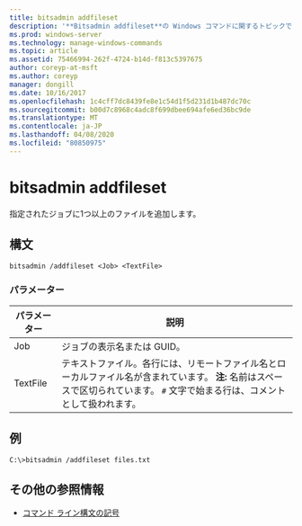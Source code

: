 ```yaml
---
title: bitsadmin addfileset
description: '**Bitsadmin addfileset**の Windows コマンドに関するトピックでは、指定されたジョブに1つ以上のファイルを追加します。'
ms.prod: windows-server
ms.technology: manage-windows-commands
ms.topic: article
ms.assetid: 75466994-262f-4724-b14d-f813c5397675
author: coreyp-at-msft
ms.author: coreyp
manager: dongill
ms.date: 10/16/2017
ms.openlocfilehash: 1c4cff7dc8439fe8e1c54d1f5d231d1b487dc70c
ms.sourcegitcommit: b00d7c8968c4adc8f699dbee694afe6ed36bc9de
ms.translationtype: MT
ms.contentlocale: ja-JP
ms.lasthandoff: 04/08/2020
ms.locfileid: "80850975"
---
```

# <a name="bitsadmin-addfileset"></a>bitsadmin addfileset

指定されたジョブに1つ以上のファイルを追加します。

## <a name="syntax"></a>構文

```
bitsadmin /addfileset <Job> <TextFile>
```

### <a name="parameters"></a>パラメーター

| パラメーター | 説明 |
| --------- | ----------- |
| Job | ジョブの表示名または GUID。 |
| TextFile | テキストファイル。各行には、リモートファイル名とローカルファイル名が含まれています。 **注:** 名前はスペースで区切られています。 `#` 文字で始まる行は、コメントとして扱われます。 |

## <a name="examples"></a><a name=BKMK_examples></a>例

```
C:\>bitsadmin /addfileset files.txt
```

## <a name="additional-references"></a>その他の参照情報

- [コマンド ライン構文の記号](command-line-syntax-key.md)